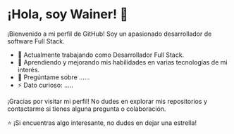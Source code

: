 
# ¡Hola, soy Wainer! 👋

¡Bienvenido a mi perfil de GitHub! Soy un apasionado desarrollador de software Full Stack.

- 🚀 Actualmente trabajando como Desarrollador Full Stack.
- 🌱 Aprendiendo y mejorando mis habilidades en varias tecnologías de mi interés.
- 💬 Pregúntame sobre ......
- ⚡ Dato curioso: .....

¡Gracias por visitar mi perfil! No dudes en explorar mis repositorios y contactarme si tienes alguna pregunta o colaboración.

⭐️ ¡Si encuentras algo interesante, no dudes en dejar una estrella!
